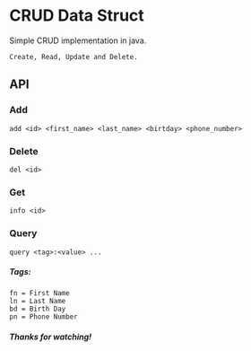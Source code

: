 # CRUD Data Struct
Simple CRUD implementation in java.

`
Create, Read, Update and Delete.
`


## API

### Add
```
add <id> <first_name> <last_name> <birtday> <phone_number>
```

### Delete
```
del <id>
```

### Get
```
info <id>
```

### Query
```
query <tag>:<value> ...
```
##### Tags:
`fn = First Name` <br>
`ln = Last Name` <br>
`bd = Birth Day` <br>
`pn = Phone Number` <br>

##### Thanks for watching!
